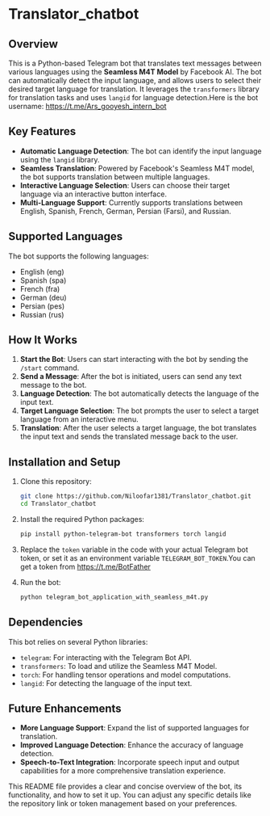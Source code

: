 # Translator_chatbot

## Overview
This is a Python-based Telegram bot that translates text messages between various languages using the **Seamless M4T Model** by Facebook AI. The bot can automatically detect the input language, and allows users to select their desired target language for translation. It leverages the `transformers` library for translation tasks and uses `langid` for language detection.Here is the bot username: https://t.me/Ars_gooyesh_intern_bot

## Key Features

- **Automatic Language Detection**: The bot can identify the input language using the `langid` library.
- **Seamless Translation**: Powered by Facebook's Seamless M4T model, the bot supports translation between multiple languages.
- **Interactive Language Selection**: Users can choose their target language via an interactive button interface.
- **Multi-Language Support**: Currently supports translations between English, Spanish, French, German, Persian (Farsi), and Russian.

## Supported Languages

The bot supports the following languages:

- English (eng)
- Spanish (spa)
- French (fra)
- German (deu)
- Persian (pes)
- Russian (rus)

## How It Works

1. **Start the Bot**: Users can start interacting with the bot by sending the `/start` command.
2. **Send a Message**: After the bot is initiated, users can send any text message to the bot.
3. **Language Detection**: The bot automatically detects the language of the input text.
4. **Target Language Selection**: The bot prompts the user to select a target language from an interactive menu.
5. **Translation**: After the user selects a target language, the bot translates the input text and sends the translated message back to the user.

## Installation and Setup

1. Clone this repository:
   ```bash
   git clone https://github.com/Niloofar1381/Translator_chatbot.git
   cd Translator_chatbot
   ```

2. Install the required Python packages:
   ```bash
   pip install python-telegram-bot transformers torch langid
   ```

3. Replace the `token` variable in the code with your actual Telegram bot token, or set it as an environment variable `TELEGRAM_BOT_TOKEN`.You can get a
   token from https://t.me/BotFather

5. Run the bot:
   ```bash
   python telegram_bot_application_with_seamless_m4t.py
   ```

## Dependencies

This bot relies on several Python libraries:

- `telegram`: For interacting with the Telegram Bot API.
- `transformers`: To load and utilize the Seamless M4T Model.
- `torch`: For handling tensor operations and model computations.
- `langid`: For detecting the language of the input text.

## Future Enhancements

- **More Language Support**: Expand the list of supported languages for translation.
- **Improved Language Detection**: Enhance the accuracy of language detection.
- **Speech-to-Text Integration**: Incorporate speech input and output capabilities for a more comprehensive translation experience.


This README file provides a clear and concise overview of the bot, its functionality, and how to set it up. You can adjust any specific details like the repository link or token management based on your preferences.
